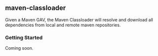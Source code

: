 ## maven-classloader

Given a Maven GAV, the Maven Classloader will resolve and download all dependencies from local and remote maven repositories.

### Getting Started

Coming soon. 
